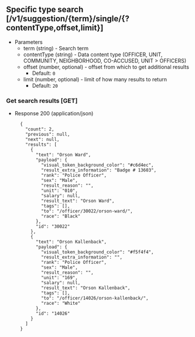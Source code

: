 ## Specific type search [/v1/suggestion/{term}/single/{?contentType,offset,limit}]

+ Parameters
    + term (string) - Search term
    + contentType (string) - Data content type (OFFICER, UNIT, COMMUNITY, NEIGHBORHOOD, CO-ACCUSED, UNIT > OFFICERS)
    + offset (number, optional) - offset from which to get additional results
        + Default: `0`
    + limit (number, optional) - limit of how many results to return
        + Default: `20`

### Get search results [GET]

+ Response 200 (application/json)

        {
          "count": 2,
          "previous": null,
          "next": null,
          "results": [
            {
              "text": "Orson Ward",
              "payload": {
                "visual_token_background_color": "#c6d4ec",
                "result_extra_information": "Badge # 13603",
                "rank": "Police Officer",
                "sex": "Male",
                "result_reason": "",
                "unit": "010",
                "salary": null,
                "result_text": "Orson Ward",
                "tags": [],
                "to": "/officer/30022/orson-ward/",
                "race": "Black"
              },
              "id": "30022"
            },
            {
              "text": "Orson Kallenback",
              "payload": {
                "visual_token_background_color": "#f5f4f4",
                "result_extra_information": "",
                "rank": "Police Officer",
                "sex": "Male",
                "result_reason": "",
                "unit": "169",
                "salary": null,
                "result_text": "Orson Kallenback",
                "tags": [],
                "to": "/officer/14026/orson-kallenback/",
                "race": "White"
              },
              "id": "14026"
            }
          ]
        }
